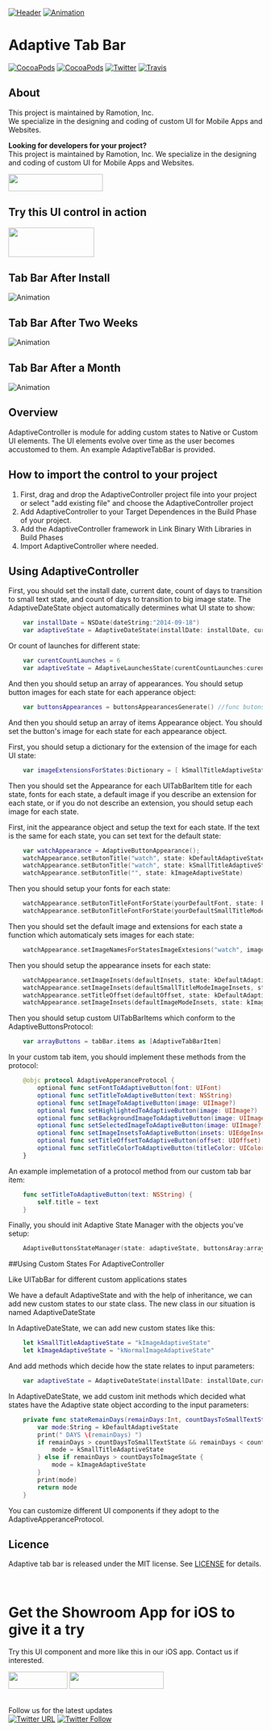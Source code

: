 [![Header](https://cdn.rawgit.com/Ramotion/adaptive-tab-bar/docs_update/header.svg)](https://ramotion.com?utm_source=gthb&utm_medium=special&utm_campaign=adaptive-tab-bar-logo)
[![Animation](https://d13yacurqjgara.cloudfront.net/users/25514/screenshots/1320024/viber-ios7-concept-navigation-bar-ramotion.gif)](https://dribbble.com/shots/1320024-Tab-Bar-Concept-GIF)

# Adaptive Tab Bar
[![CocoaPods](https://img.shields.io/cocoapods/p/AdaptiveController.svg)](https://cocoapods.org/pods/AdaptiveController)
[![CocoaPods](https://img.shields.io/cocoapods/v/RAMPaperSwitch.svg)](http://cocoapods.org/pods/AdaptiveController)
[![Twitter](https://img.shields.io/badge/Twitter-@Ramotion-blue.svg?style=flat)](http://twitter.com/Ramotion)
[![Travis](https://img.shields.io/travis/Ramotion/adaptive-tab-bar.svg)](https://travis-ci.org/Ramotion/adaptive-tab-bar)

## About
This project is maintained by Ramotion, Inc.<br>
We specialize in the designing and coding of custom UI for Mobile Apps and Websites.<br>

**Looking for developers for your project?**<br>
This project is maintained by Ramotion, Inc. We specialize in the designing and coding of custom UI for Mobile Apps and Websites.

<a href="https://dev.ramotion.com/?utm_source=gthb&utm_medium=special&utm_campaign=adaptive-tab-bar-contact-us"> 
<img src="https://github.com/ramotion/gliding-collection/raw/master/contact_our_team@2x.png" width="187" height="34"></a> <br>

## Try this UI control in action

<a href="https://itunes.apple.com/app/apple-store/id1182360240?pt=550053&ct=gthb-adaptive-tab-bar&mt=8" > <img src="https://github.com/Ramotion/navigation-stack/raw/master/Download_on_the_App_Store_Badge_US-UK_135x40.png" width="170" height="58"></a>


## Tab Bar After Install
![Animation](http://i.imgur.com/7V6M7z6.png?1)

## Tab Bar After Two Weeks
![Animation](http://i.imgur.com/KTZIC4Z.png?1)

## Tab Bar After a Month
![Animation](http://i.imgur.com/TNQMGTf.png?1)

## Overview

AdaptiveController is module for adding custom states to Native or Custom UI elements. The UI elements evolve over time as the user becomes accustomed to them. An example AdaptiveTabBar is provided.

## How to import the control to your project

1. First, drag and drop the AdaptiveController project file into your project or select "add existing file" and choose the AdaptiveController project
2. Add AdaptiveController to your Target Dependences in the Build Phase of your project.
3. Add the AdaptiveController framework in Link Binary With Libraries in Build Phases
4. Import AdaptiveController where needed.

## Using AdaptiveController 

First, you should set the install date, current date, count of days to transition to small text state, and count of days to transition to big image state. The AdaptiveDateState object automatically determines what UI state to show:

```swift
    var installDate = NSDate(dateString:"2014-09-18")
    var adaptiveState = AdaptiveDateState(installDate: installDate, currentDate:NSDate(), countDaysToSmallTextState:countDaysToSmallTextState, countDaysToImageState:countDaysToImageState)
```
Or count of launches for different state:

```swift
    var curentCountLaunches = 6
    var adaptiveState = AdaptiveLaunchesState(curentCountLaunches:curentCountLaunches, countLaunchesToSmallTextState:5, countLaunchesToImageState:7)
```

And then you should setup an array of appearances. You should setup button images for each state for each apperance object:

```swift
    var buttonsAppearances = buttonsAppearancesGenerate() //func butonsAppearancesGenerate() -> [AdaptiveButtonApperance]
```

And then you should setup an array of items Appearance object. You should set the button's image for each state for each appearance object.

First, you should setup a dictionary for the extension of the image for each UI state:
		
```swift
    var imageExtensionsForStates:Dictionary = [ kSmallTitleAdaptiveState:"_smalltitle", kImageAdaptiveState:"_bigimage", kSmallTitleAdaptiveState+selected :"_smalltitle", kImageAdaptiveState+selected:"_bigimage" ]
```
 Then you should set the Appearance for each UITabBarItem title for each state, fonts for each state, a default image if you describe an extension for each state, or if you do not describe an extension, you should setup each image for each state.
 
 First, init the appearance object and setup the text for each state. If the text is the same for each state, you can set text for the default state:
 
```swift
    var watchAppearance = AdaptiveButtonAppearance(); 
    watchAppearance.setButonTitle("watch", state: kDefaultAdaptiveState)
    watchAppearance.setButonTitle("watch", state: kSmallTitleAdaptiveState)
    watchAppearance.setButonTitle("", state: kImageAdaptiveState)
```

Then you should setup your fonts for each state:

```swift
    watchAppearance.setButonTitleFontForState(yourDefaultFont, state: kDefaultAdaptiveState)
    watchAppearance.setButonTitleFontForState(yourDefaultSmallTitleModeFont, state: kSmallTitleAdaptiveState)
```

Then you should set the default image and extensions for each state a function which automaticaly sets images for each state: 

```swift
    watchAppearance.setImageNamesForStatesImageExtesions("watch", imageExtensionsForState:imageExtensionsForStates)
```

Then you should setup the appearance insets for each state: 

```swift
    watchAppearance.setImageInsets(defaultInsets, state: kDefaultAdaptiveState);
    watchAppearance.setImageInsets(defaultSmallTitleModeImageInsets, state: kSmallTitleAdaptiveState)
    watchAppearance.setTitleOffset(defaultOffset, state: kDefaultAdaptiveState)
    watchAppearance.setImageInsets(defaultImageModeInsets, state: kImageAdaptiveState);
```

Then you should setup сustom UITabBarItems which conform to the AdaptiveButtonsProtocol:

```swift 
    var arrayButtons = tabBar.items as [AdaptiveTabBarItem]
```

In your custom tab item, you should implement these methods from the protocol:
		
```swift
    @objc protocol AdaptiveApperanceProtocol {
        optional func setFontToAdaptiveButton(font: UIFont)
        optional func setTitleToAdaptiveButton(text: NSString)
        optional func setImageToAdaptiveButton(image: UIImage?)
        optional func setHighlightedToAdaptiveButton(image: UIImage?)
        optional func setBackgroundImageToAdaptiveButton(image: UIImage?)
        optional func setSelectedImageToAdaptiveButton(image: UIImage?)
        optional func setImageInsetsToAdaptiveButton(insets: UIEdgeInsets)
        optional func setTitleOffsetToAdaptiveButton(offset: UIOffset)
        optional func setTitleColorToAdaptiveButton(titleColor: UIColor)
    }
```

An example implemetation of a protocol method from our custom tab bar item:
	
```swift	
    func setTitleToAdaptiveButton(text: NSString) {
    	self.title = text
	}
```


Finally, you should init Adaptive State Manager with the objects you've setup:

```swift
	AdaptiveButtonsStateManager(state: adaptiveState, buttonsAray:arrayButtons, buttonsAppearance:butonsAppearances)
```


##Using Custom States For AdaptiveController 

Like UITabBar for different custom applications states 

We have a default AdaptiveState and with the help of inheritance, we can add
new custom states to our state class. The new class in our situation is 
named AdaptiveDateState

In AdaptiveDateState, we can add new custom states like this:

```swift
	let kSmallTitleAdaptiveState = "kImageAdaptiveState"
	let kImageAdaptiveState = "kNormalImageAdaptiveState"
```

And add methods which decide how the state relates to input parameters:

```swift
	var adaptiveState = AdaptiveDateState(installDate: installDate,currentDate:NSDate(),countDaysToSmallTextState:countDaysToSmallTextState,countDaysToImageState:countDaysToImageState)
```

In AdaptiveDateState, we add custom init methods which decided what states have the Adaptive state object according to the input parameters:

```swift 
    private func stateRemainDays(remainDays:Int, countDaysToSmallTextState:Int, countDaysToImageState:Int)->String {
        var mode:String = kDefaultAdaptiveState
        print(" DAYS \(remainDays) ")
        if remainDays > countDaysToSmallTextState && remainDays < countDaysToImageState{
            mode = kSmallTitleAdaptiveState
        } else if remainDays > countDaysToImageState {
            mode = kImageAdaptiveState
        }
        print(mode)
        return mode
    }
```

You can customize different UI components if they adopt to the AdaptiveApperanceProtocol.

## Licence

Adaptive tab bar is released under the MIT license.
See [LICENSE](./LICENSE.md) for details.

<br>

# Get the Showroom App for iOS to give it a try
Try this UI component and more like this in our iOS app. Contact us if interested.

<a href="https://itunes.apple.com/app/apple-store/id1182360240?pt=550053&ct=adaptive-tab-bar&mt=8" > 
<img src="https://github.com/ramotion/gliding-collection/raw/master/app_store@2x.png" width="117" height="34"></a>
<a href="https://dev.ramotion.com/?utm_source=gthb&utm_medium=special&utm_campaign=adaptive-tab-bar-contact-us"> 
<img src="https://github.com/ramotion/gliding-collection/raw/master/contact_our_team@2x.png" width="187" height="34"></a>
<br>
<br>

Follow us for the latest updates<br>
[![Twitter URL](https://img.shields.io/twitter/url/http/shields.io.svg?style=social)](https://twitter.com/intent/tweet?text=https://github.com/ramotion/adaptive-tab-bar)
[![Twitter Follow](https://img.shields.io/twitter/follow/ramotion.svg?style=social)](https://twitter.com/ramotion)


